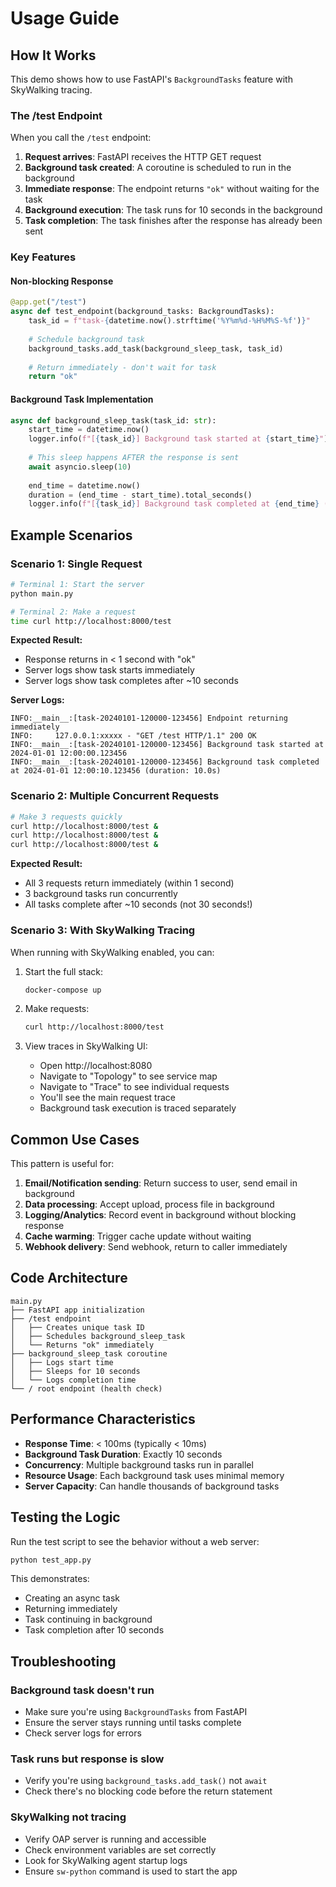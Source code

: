 # Usage Guide

## How It Works

This demo shows how to use FastAPI's `BackgroundTasks` feature with SkyWalking tracing.

### The /test Endpoint

When you call the `/test` endpoint:

1. **Request arrives**: FastAPI receives the HTTP GET request
2. **Background task created**: A coroutine is scheduled to run in the background
3. **Immediate response**: The endpoint returns `"ok"` without waiting for the task
4. **Background execution**: The task runs for 10 seconds in the background
5. **Task completion**: The task finishes after the response has already been sent

### Key Features

#### Non-blocking Response
```python
@app.get("/test")
async def test_endpoint(background_tasks: BackgroundTasks):
    task_id = f"task-{datetime.now().strftime('%Y%m%d-%H%M%S-%f')}"
    
    # Schedule background task
    background_tasks.add_task(background_sleep_task, task_id)
    
    # Return immediately - don't wait for task
    return "ok"
```

#### Background Task Implementation
```python
async def background_sleep_task(task_id: str):
    start_time = datetime.now()
    logger.info(f"[{task_id}] Background task started at {start_time}")
    
    # This sleep happens AFTER the response is sent
    await asyncio.sleep(10)
    
    end_time = datetime.now()
    duration = (end_time - start_time).total_seconds()
    logger.info(f"[{task_id}] Background task completed at {end_time} (duration: {duration}s)")
```

## Example Scenarios

### Scenario 1: Single Request

```bash
# Terminal 1: Start the server
python main.py

# Terminal 2: Make a request
time curl http://localhost:8000/test
```

**Expected Result:**
- Response returns in < 1 second with "ok"
- Server logs show task starts immediately
- Server logs show task completes after ~10 seconds

**Server Logs:**
```
INFO:__main__:[task-20240101-120000-123456] Endpoint returning immediately
INFO:     127.0.0.1:xxxxx - "GET /test HTTP/1.1" 200 OK
INFO:__main__:[task-20240101-120000-123456] Background task started at 2024-01-01 12:00:00.123456
INFO:__main__:[task-20240101-120000-123456] Background task completed at 2024-01-01 12:00:10.123456 (duration: 10.0s)
```

### Scenario 2: Multiple Concurrent Requests

```bash
# Make 3 requests quickly
curl http://localhost:8000/test &
curl http://localhost:8000/test &
curl http://localhost:8000/test &
```

**Expected Result:**
- All 3 requests return immediately (within 1 second)
- 3 background tasks run concurrently
- All tasks complete after ~10 seconds (not 30 seconds!)

### Scenario 3: With SkyWalking Tracing

When running with SkyWalking enabled, you can:

1. Start the full stack:
   ```bash
   docker-compose up
   ```

2. Make requests:
   ```bash
   curl http://localhost:8000/test
   ```

3. View traces in SkyWalking UI:
   - Open http://localhost:8080
   - Navigate to "Topology" to see service map
   - Navigate to "Trace" to see individual requests
   - You'll see the main request trace
   - Background task execution is traced separately

## Common Use Cases

This pattern is useful for:

1. **Email/Notification sending**: Return success to user, send email in background
2. **Data processing**: Accept upload, process file in background
3. **Logging/Analytics**: Record event in background without blocking response
4. **Cache warming**: Trigger cache update without waiting
5. **Webhook delivery**: Send webhook, return to caller immediately

## Code Architecture

```
main.py
├── FastAPI app initialization
├── /test endpoint
│   ├── Creates unique task ID
│   ├── Schedules background_sleep_task
│   └── Returns "ok" immediately
├── background_sleep_task coroutine
│   ├── Logs start time
│   ├── Sleeps for 10 seconds
│   └── Logs completion time
└── / root endpoint (health check)
```

## Performance Characteristics

- **Response Time**: < 100ms (typically < 10ms)
- **Background Task Duration**: Exactly 10 seconds
- **Concurrency**: Multiple background tasks run in parallel
- **Resource Usage**: Each background task uses minimal memory
- **Server Capacity**: Can handle thousands of background tasks

## Testing the Logic

Run the test script to see the behavior without a web server:

```bash
python test_app.py
```

This demonstrates:
- Creating an async task
- Returning immediately
- Task continuing in background
- Task completion after 10 seconds

## Troubleshooting

### Background task doesn't run
- Make sure you're using `BackgroundTasks` from FastAPI
- Ensure the server stays running until tasks complete
- Check server logs for errors

### Task runs but response is slow
- Verify you're using `background_tasks.add_task()` not `await`
- Check there's no blocking code before the return statement

### SkyWalking not tracing
- Verify OAP server is running and accessible
- Check environment variables are set correctly
- Look for SkyWalking agent startup logs
- Ensure `sw-python` command is used to start the app
